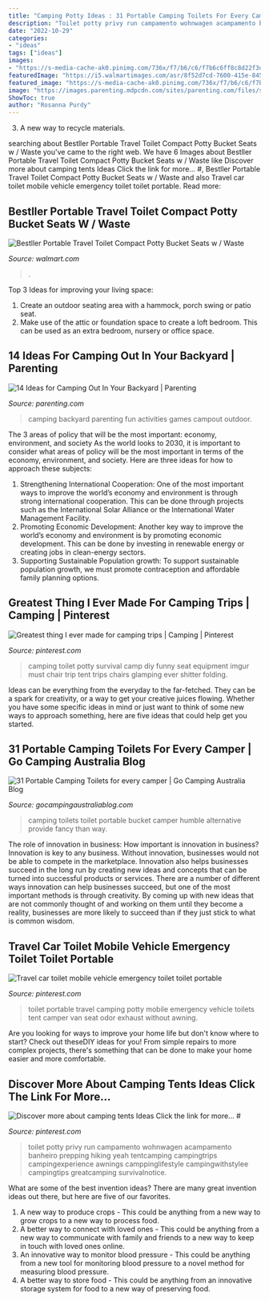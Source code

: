 ```yaml
---
title: "Camping Potty Ideas : 31 Portable Camping Toilets For Every Camper"
description: "Toilet potty privy run campamento wohnwagen acampamento banheiro prepping hiking yeah tentcamping campingtrips campingexperience awnings camppinglifestyle campingwithstylee campingtips greatcamping survivalnotice"
date: "2022-10-29"
categories:
- "ideas"
tags: ["ideas"]
images:
- "https://s-media-cache-ak0.pinimg.com/736x/f7/b6/c6/f7b6c6ff8c8d22f3ddaa904d17fe35e6.jpg"
featuredImage: "https://i5.walmartimages.com/asr/8f52d7cd-7600-415e-8451-42765d07d1bd_1.6cc1e04bf9f49e1fe8324a4c4e06a5ee.jpeg"
featured_image: "https://s-media-cache-ak0.pinimg.com/736x/f7/b6/c6/f7b6c6ff8c8d22f3ddaa904d17fe35e6.jpg"
image: "https://images.parenting.mdpcdn.com/sites/parenting.com/files/styles/facebook_og_image/public/family-camping-backyard.jpg%3fitok%3dwOweVnhB"
ShowToc: true
author: "Rosanna Purdy"
---
```



3. A new way to recycle materials.

	

		
searching about Bestller Portable Travel Toilet Compact Potty Bucket Seats w / Waste you've came to the right web. We have 6 Images about Bestller Portable Travel Toilet Compact Potty Bucket Seats w / Waste like Discover more about camping tents Ideas Click the link for more... #, Bestller Portable Travel Toilet Compact Potty Bucket Seats w / Waste and also Travel car toilet mobile vehicle emergency toilet toilet portable. Read more:
		
    
## Bestller Portable Travel Toilet Compact Potty Bucket Seats W / Waste

<img loading=lazy src="https://i5.walmartimages.com/asr/8f52d7cd-7600-415e-8451-42765d07d1bd_1.6cc1e04bf9f49e1fe8324a4c4e06a5ee.jpeg" onerror="this.onerror=null;this.src='https://tse2.mm.bing.net/th?id=OIP.OTZ3s0juuGtAyQreFcm19wHaHa&amp;pid=15.1';" alt="Bestller Portable Travel Toilet Compact Potty Bucket Seats w / Waste">

_Source: walmart.com_

>. 

	

Top 3 Ideas for improving your living space:
1. Create an outdoor seating area with a hammock, porch swing or patio seat.
2. Make use of the attic or foundation space to create a loft bedroom. This can be used as an extra bedroom, nursery or office space.

    
## 14 Ideas For Camping Out In Your Backyard | Parenting

<img loading=lazy src="https://images.parenting.mdpcdn.com/sites/parenting.com/files/styles/facebook_og_image/public/family-camping-backyard.jpg%3fitok%3dwOweVnhB" onerror="this.onerror=null;this.src='https://tse3.mm.bing.net/th?id=OIP.MDAENTnqw_OHat6jld8kDQHaHa&amp;pid=15.1';" alt="14 Ideas for Camping Out In Your Backyard | Parenting">

_Source: parenting.com_

>camping backyard parenting fun activities games campout outdoor. 

	

The 3 areas of policy that will be the most important: economy, environment, and society
As the world looks to 2030, it is important to consider what areas of policy will be the most important in terms of the economy, environment, and society. Here are three ideas for how to approach these subjects: 
1. Strengthening International Cooperation: One of the most important ways to improve the world’s economy and environment is through strong international cooperation. This can be done through projects such as the International Solar Alliance or the International Water Management Facility. 
2. Promoting Economic Development: Another key way to improve the world’s economy and environment is by promoting economic development. This can be done by investing in renewable energy or creating jobs in clean-energy sectors. 
3. Supporting Sustainable Population growth: To support sustainable population growth, we must promote contraception and affordable family planning options.

    
## Greatest Thing I Ever Made For Camping Trips | Camping | Pinterest

<img loading=lazy src="https://s-media-cache-ak0.pinimg.com/736x/f7/b6/c6/f7b6c6ff8c8d22f3ddaa904d17fe35e6.jpg" onerror="this.onerror=null;this.src='https://tse1.mm.bing.net/th?id=OIP.UgRuulltUqJIsg_hJIR20wHaHa&amp;pid=15.1';" alt="Greatest thing I ever made for camping trips | Camping | Pinterest">

_Source: pinterest.com_

>camping toilet potty survival camp diy funny seat equipment imgur must chair trip tent trips chairs glamping ever shitter folding. 

	

Ideas can be everything from the everyday to the far-fetched. They can be a spark for creativity, or a way to get your creative juices flowing. Whether you have some specific ideas in mind or just want to think of some new ways to approach something, here are five ideas that could help get you started.

    
## 31 Portable Camping Toilets For Every Camper | Go Camping Australia Blog

<img loading=lazy src="https://1.bp.blogspot.com/-s31KrJmhI0I/VPq3QXSXEqI/AAAAAAAADbs/iGoAUqv-lTQ/s1600/1551559_601703259941248_165040729027538988_n.jpg" onerror="this.onerror=null;this.src='https://tse2.mm.bing.net/th?id=OIP.q49kPTRMRaOg-iO6Qo4QagHaGx&amp;pid=15.1';" alt="31 Portable Camping Toilets for every camper | Go Camping Australia Blog">

_Source: gocampingaustraliablog.com_

>camping toilets toilet portable bucket camper humble alternative provide fancy than way. 

	

The role of innovation in business: How important is innovation in business?
Innovation is key to any business. Without innovation, businesses would not be able to compete in the marketplace. Innovation also helps businesses succeed in the long run by creating new ideas and concepts that can be turned into successful products or services. There are a number of different ways innovation can help businesses succeed, but one of the most important methods is through creativity. By coming up with new ideas that are not commonly thought of and working on them until they become a reality, businesses are more likely to succeed than if they just stick to what is common wisdom.

    
## Travel Car Toilet Mobile Vehicle Emergency Toilet Toilet Portable

<img loading=lazy src="https://i.pinimg.com/originals/e0/53/1d/e0531df75d6e829ecb29cad360b7e4f6.jpg" onerror="this.onerror=null;this.src='https://tse1.mm.bing.net/th?id=OIP._vIr5xBq2icNScgRfDoA8AHaH6&amp;pid=15.1';" alt="Travel car toilet mobile vehicle emergency toilet toilet portable">

_Source: pinterest.com_

>toilet portable travel camping potty mobile emergency vehicle toilets tent camper van seat odor exhaust without awning. 

	

Are you looking for ways to improve your home life but don't know where to start? Check out theseDIY ideas for you! From simple repairs to more complex projects, there's something that can be done to make your home easier and more comfortable.

    
## Discover More About Camping Tents Ideas Click The Link For More... #

<img loading=lazy src="https://i.pinimg.com/736x/31/d9/45/31d945e687fb3aa118c3ed62684b638b.jpg" onerror="this.onerror=null;this.src='https://tse3.mm.bing.net/th?id=OIP.O8mqLhbCDBnSE8yG6KHRJwHaLA&amp;pid=15.1';" alt="Discover more about camping tents Ideas Click the link for more... #">

_Source: pinterest.com_

>toilet potty privy run campamento wohnwagen acampamento banheiro prepping hiking yeah tentcamping campingtrips campingexperience awnings camppinglifestyle campingwithstylee campingtips greatcamping survivalnotice. 

	

What are some of the best invention ideas?
There are many great invention ideas out there, but here are five of our favorites. 
1. A new way to produce crops - This could be anything from a new way to grow crops to a new way to process food. 
2. A better way to connect with loved ones - This could be anything from a new way to communicate with family and friends to a new way to keep in touch with loved ones online. 
3. An innovative way to monitor blood pressure - This could be anything from a new tool for monitoring blood pressure to a novel method for measuring blood pressure. 
4. A better way to store food - This could be anything from an innovative storage system for food to a new way of preserving food. 


